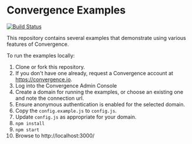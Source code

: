 
Convergence Examples
====================
[![Build Status](https://travis-ci.org/convergencelabs/javascript-examples.svg?branch=master)](https://travis-ci.org/convergencelabs/javascript-examples)

This repository contains several examples that demonstrate using various features of Convergence.

To run the examples locally:

1. Clone or fork this repository.
1. If you don't have one already, request a Convergence account at https://convergence.io.
1. Log into the Convergence Admin Console
1. Create a domain for running the examples, or choose an existing one and note the connection url. 
1. Ensure anonymous authentication is enabled for the selected domain.
1. Copy the `config.example.js` to `config.js`.
1. Update `config.js` as appropriate for your domain.
1. `npm install`
1. `npm start`  
1. Browse to http://localhost:3000/
